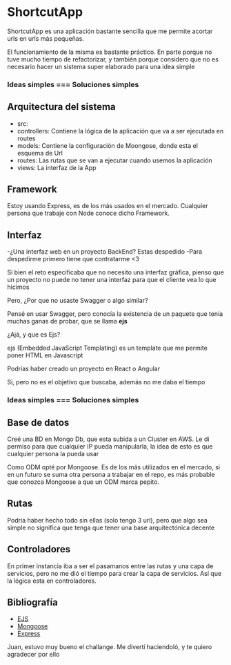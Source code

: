 # ShortcutApp


ShortcutApp es una aplicación bastante sencilla que me permite acortar urls en urls más pequeñas.

El funcionamiento de la misma es bastante práctico. En parte porque no tuve mucho tiempo de refactorizar, y también porque considero que no es necesario hacer un sistema super elaborado para una idea simple

### Ideas simples === Soluciones simples

## Arquitectura del sistema


- src:
-   controllers: Contiene la lógica de la aplicación que va a ser ejecutada en routes    
-   models: Contiene la configuración de Moongose, donde esta el esquema de Url
-   routes: Las rutas que se van a ejecutar cuando usemos la aplicación
-   views: La interfaz de la App

## Framework

Estoy usando Express, es de los más usados en el mercado. Cualquier persona que trabaje con Node conoce dicho Framework.

## Interfaz

-¿Una interfaz web en un proyecto BackEnd? Estas despedido
-Para despedirme primero tiene que contratarme <3

Si bien el reto especificaba que no necesito una interfaz gráfica, pienso que un proyecto no puede no tener una interfaz para que el cliente vea lo que hicimos

Pero, ¿Por que no usaste Swagger o algo similar?

Pensé en usar Swagger, pero conocía la existencia de un paquete que tenía muchas ganas de probar, que se llama **ejs**

¿Ajá, y que es Ejs?

ejs (Embedded JavaScript Templating) es un template que me permite poner HTML en Javascript

Podrías haber creado un proyecto en React o Angular

Si, pero no es el objetivo que buscaba, además no me daba el tiempo

### Ideas simples === Soluciones simples

## Base de datos

Creé una BD en Mongo Db, que esta subida a un Cluster en AWS. Le di permiso para que cualquier IP pueda manipularla, la idea de esto es que cualquier persona la pueda usar

Como ODM opté por Mongoose. Es de los más utilizados en el mercado, si en un futuro se suma otra persona a trabajar en el repo, es más probable que conozca Mongoose a que un ODM marca pepito.

## Rutas

Podría haber hecho todo sin ellas (solo tengo 3 url), pero que algo sea simple no significa que tenga que tener una base arquitectónica decente

## Controladores

En primer instancia iba a ser el pasamanos entre las rutas y una capa de servicios, pero no me dió el tiempo para crear la capa de servicios.
Así que la lógica esta en controladores.


## Bibliografía

- [EJS](https://ejs.co/)
- [Mongoose](https://mongoosejs.com/docs/)
- [Express](http://expressjs.com/)


Juan, estuvo muy bueno el challange. Me divertí haciendoló, y te quiero agradecer por ello

